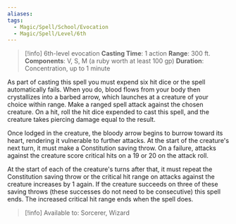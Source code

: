 ```yaml
---
aliases: 
tags:
  - Magic/Spell/School/Evocation
  - Magic/Spell/Level/6th
---
```

>[!info]
>6th-level evocation
>**Casting Time**: 1 action
>**Range**: 300 ft.
>**Components**: V, S, M (a ruby worth at least 100 gp)
>**Duration**: Concentration, up to 1 minute

As part of casting this spell you must expend six hit dice or the spell automatically fails. When you do, blood flows from your body then crystallizes into a barbed arrow, which launches at a creature of your choice within range. Make a ranged spell attack against the chosen creature. On a hit, roll the hit dice expended to cast this spell, and the creature takes piercing damage equal to the result.

Once lodged in the creature, the bloody arrow begins to burrow toward its heart, rendering it vulnerable to further attacks. At the start of the creature's next turn, it must make a Constitution saving throw. On a failure, attacks against the creature score critical hits on a 19 or 20 on the attack roll.

At the start of each of the creature's turns after that, it must repeat the Constitution saving throw or the critical hit range on attacks against the creature increases by 1 again. If the creature succeeds on three of these saving throws (these successes do not need to be consecutive) this spell ends. The increased critical hit range ends when the spell does.

>[!info] Available to:
>Sorcerer, Wizard
